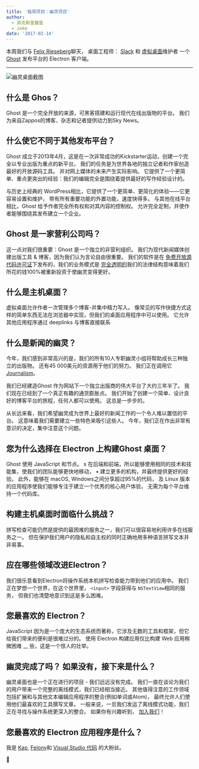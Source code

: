 ```yaml
---
title: '每周项目：幽灵项目'
author:
  - 菲克斯里塞堡
  - zeke
date: '2017-02-14'
---
```


本周我们与 [Felix Rieseberg](https://felixrieseberg.com/)聊天， 桌面工程师： [Slack](https://slack.com/) 和 [虚拟桌面](https://ghost.org/downloads/)维护者 一个 [Ghost](https://ghost.org/) 发布平台的 Electron 客户端。

---

<div class="pt-5">
  <img src="https://cloud.githubusercontent.com/assets/2289/22913898/7396b0de-f222-11e6-8e5d-147a7ced37a9.png" alt="幽灵桌面截图"> 
</div>

## 什么是 Ghos？

Ghost 是一个完全开放的来源，可黑客搭建和运行现代在线出版物的平台。 我们为来自Zappos的博客、杂志和记者提供动力到Sky News。

## 什么使它不同于其他发布平台？

Ghost 成立于2013年4月，这是在一次非常成功的Kickstarter运动，创建一个完全以专业出版为重点的新平台。 我们的任务是为世界各地的独立记者和作家创造最好的开放源码工具。 并对网上媒体的未来产生实际影响。 它提供了一个更简单、重点更突出的经验：我们的编辑完全是围绕着提供最好的写作经验设计的。

与历史上经典的 WordPress相比，它提供了一个更简单、更简化的体验——它更容易设置和维护， 带有所有重要功能的外置功能，速度快得多。 与其他在线平台相比，Ghost 给予作者完全所有权和对其内容的控制权。 允许完全定制，并使作者能够围绕其发布建立一个企业。

## Ghost 是一家营利公司吗？

这一点对我们很重要：Ghost 是一个独立的非营利组织。 我们为现代新闻媒体创建出版工具 & 博客，因为我们认为言论自由很重要。 我们的软件是在 [免费开放源代码许可证](https://github.com/TryGhost/Ghost)下发布的，我们的业务模式是 [完全透明的](https://blog.ghost.org/year-3/)我们的法律结构意味着我们所花的钱100%被重新投资于使幽灵变得更好。

## 什么是主机桌面？

虚拟桌面允许作者一次管理多个博客-并集中精力写入。 像常见的写作快捷方式这样的简单东西无法在浏览器中实现，但我们的桌面应用程序中可以使用。 它允许其他应用程序通过 deeplinks</a> 与博客直接联系

## 什么是新闻的幽灵？

今年，我们感到非常高兴的是，我们的所有10人专职幽灵小组将帮助成长三种独立的出版物。 还有45 000美元的资源用于他们的努力。 我们正在调用它 [Journalism](https://ghost.org/journalism/)。

我们已经建造Ghost 作为网站下一个独立出版商的伟大平台了大约三年半了。 我们现在已经到了一个真正有趣的通货膨胀点。 我们开始了创建一个简单、设计良好的博客平台的旅程，任何人都可以使用。 这总是一步步的。

从长远来看，我们希望幽灵成为世界上最好的新闻工作的一个令人难以置信的平台。 这意味着我们需要建立一些特色来吸引这些人。 今年，我们正在作出非常有意识的决定，集中注意这个问题。

## 您为什么选择在 Electron 上构建Ghost 桌面？

Ghost 使用 JavaScript 和节点。 s 在后端和前端，所以能够使用相同的技术和技能集，使我们的团队能够更快地移动， • 建立更多的机构，并最终提供更好的经验。 此外，能够在 macOS, Windows之间分享超过95%的代码， 及 Linux 版本的应用程序使我们能够专注于建立一个优秀的核心用户体验， 无需为每个平台维持一个代码库。

## 构建主机桌面时面临什么挑战？

拼写检查可能仍然是提供的最困难的服务之一，我们可以很容易地利用许多在线服务之一。 但在保护我们用户的隐私和自主权的同时正确地用多种语言拼写文本并非易事。

## 应在哪些领域改进Electron？

我们很乐意看到Electron将操作系统本机拼写检查能力带到他们的应用中。 我们正在梦想一个世界，在这个世界里， `<input>` 字段获得与 `NSTextView`相同的服务， 但我们也清楚地意识到这是多么困难。

## 您最喜欢的 Electron？

JavaScript 因为是一个庞大的生态系统而著称，它涉及无数的工具和框架，但它给我们带来的便利是很难过分的。 使用 Electron 构建应用仅比构建 Web 应用稍微困难 __ 些，这是一个惊人的壮举。

## 幽灵完成了吗？ 如果没有，接下来是什么？

幽灵桌面也是一个正在进行的项目 - 我们远远没有完成。 我们一直在谈论为我们的用户带来一个完整的离线模式，我们已经相当接近。 其他值得注意的工作领域包括扩展和与其他文本编辑应用程序的整合(例如单词或Atom)， 最终允许人们使用他们最喜欢的工具撰写文章。 一般来说，一旦我们发运了离线模式功能，我们正在寻找与操作系统更深入的整合。 如果你有兴趣听到， [加入我们](https://github.com/tryghost/ghost-desktop)！

## 您最喜欢的 Electron 应用程序是什么？

我是 [Kap](https://getkap.co/), [Felony](https://github.com/henryboldi/felony)和 [Visual Studio 代码](https://code.visualstudio.com) 的大粉丝。

👻

